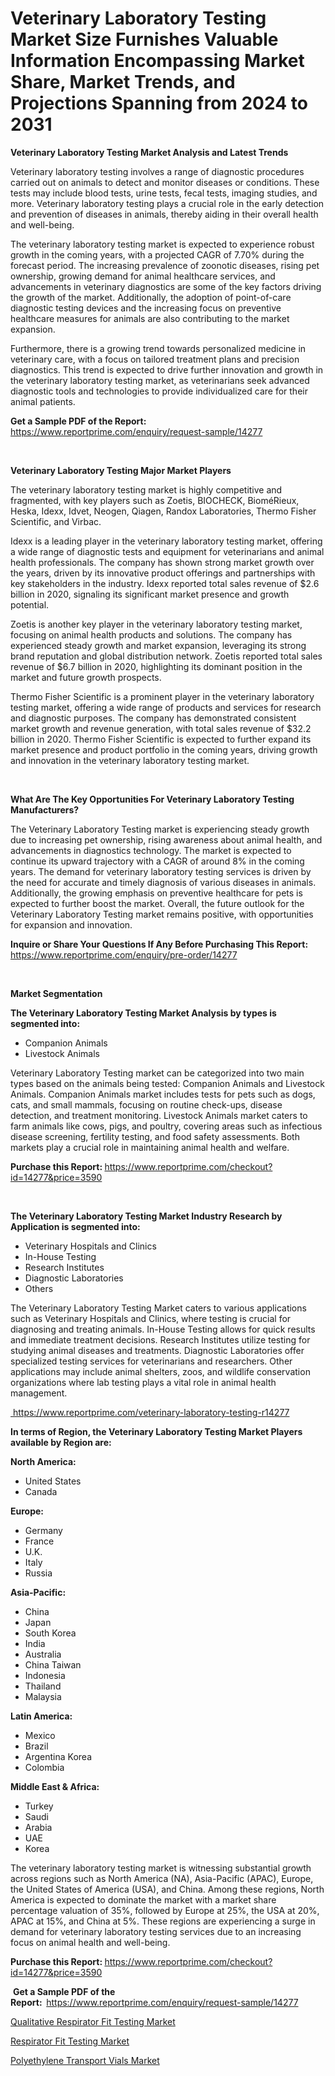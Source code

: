 <p><h1>Veterinary Laboratory Testing Market Size Furnishes Valuable Information Encompassing Market Share, Market Trends, and Projections Spanning from 2024 to 2031</h1></p><p><strong>Veterinary Laboratory Testing Market Analysis and Latest Trends</strong></p>
<p><p>Veterinary laboratory testing involves a range of diagnostic procedures carried out on animals to detect and monitor diseases or conditions. These tests may include blood tests, urine tests, fecal tests, imaging studies, and more. Veterinary laboratory testing plays a crucial role in the early detection and prevention of diseases in animals, thereby aiding in their overall health and well-being.</p><p>The veterinary laboratory testing market is expected to experience robust growth in the coming years, with a projected CAGR of 7.70% during the forecast period. The increasing prevalence of zoonotic diseases, rising pet ownership, growing demand for animal healthcare services, and advancements in veterinary diagnostics are some of the key factors driving the growth of the market. Additionally, the adoption of point-of-care diagnostic testing devices and the increasing focus on preventive healthcare measures for animals are also contributing to the market expansion.</p><p>Furthermore, there is a growing trend towards personalized medicine in veterinary care, with a focus on tailored treatment plans and precision diagnostics. This trend is expected to drive further innovation and growth in the veterinary laboratory testing market, as veterinarians seek advanced diagnostic tools and technologies to provide individualized care for their animal patients.</p></p>
<p><strong>Get a Sample PDF of the Report:&nbsp;</strong> <a href="https://www.reportprime.com/enquiry/request-sample/14277">https://www.reportprime.com/enquiry/request-sample/14277</a></p>
<p>&nbsp;</p>
<p><strong>Veterinary Laboratory Testing Major Market Players</strong></p>
<p><p>The veterinary laboratory testing market is highly competitive and fragmented, with key players such as Zoetis, BIOCHECK, BioméRieux, Heska, Idexx, Idvet, Neogen, Qiagen, Randox Laboratories, Thermo Fisher Scientific, and Virbac. </p><p>Idexx is a leading player in the veterinary laboratory testing market, offering a wide range of diagnostic tests and equipment for veterinarians and animal health professionals. The company has shown strong market growth over the years, driven by its innovative product offerings and partnerships with key stakeholders in the industry. Idexx reported total sales revenue of $2.6 billion in 2020, signaling its significant market presence and growth potential.</p><p>Zoetis is another key player in the veterinary laboratory testing market, focusing on animal health products and solutions. The company has experienced steady growth and market expansion, leveraging its strong brand reputation and global distribution network. Zoetis reported total sales revenue of $6.7 billion in 2020, highlighting its dominant position in the market and future growth prospects.</p><p>Thermo Fisher Scientific is a prominent player in the veterinary laboratory testing market, offering a wide range of products and services for research and diagnostic purposes. The company has demonstrated consistent market growth and revenue generation, with total sales revenue of $32.2 billion in 2020. Thermo Fisher Scientific is expected to further expand its market presence and product portfolio in the coming years, driving growth and innovation in the veterinary laboratory testing market.</p></p>
<p>&nbsp;</p>
<p><strong>What Are The Key Opportunities For Veterinary Laboratory Testing Manufacturers?</strong></p>
<p><p>The Veterinary Laboratory Testing market is experiencing steady growth due to increasing pet ownership, rising awareness about animal health, and advancements in diagnostics technology. The market is expected to continue its upward trajectory with a CAGR of around 8% in the coming years. The demand for veterinary laboratory testing services is driven by the need for accurate and timely diagnosis of various diseases in animals. Additionally, the growing emphasis on preventive healthcare for pets is expected to further boost the market. Overall, the future outlook for the Veterinary Laboratory Testing market remains positive, with opportunities for expansion and innovation.</p></p>
<p><strong>Inquire or Share Your Questions If Any Before Purchasing This Report:</strong> <a href="https://www.reportprime.com/enquiry/pre-order/14277">https://www.reportprime.com/enquiry/pre-order/14277</a></p>
<p>&nbsp;</p>
<p><strong>Market Segmentation</strong></p>
<p><strong>The Veterinary Laboratory Testing Market Analysis by types is segmented into:</strong></p>
<p><ul><li>Companion Animals</li><li>Livestock Animals</li></ul></p>
<p><p>Veterinary Laboratory Testing market can be categorized into two main types based on the animals being tested: Companion Animals and Livestock Animals. Companion Animals market includes tests for pets such as dogs, cats, and small mammals, focusing on routine check-ups, disease detection, and treatment monitoring. Livestock Animals market caters to farm animals like cows, pigs, and poultry, covering areas such as infectious disease screening, fertility testing, and food safety assessments. Both markets play a crucial role in maintaining animal health and welfare.</p></p>
<p><strong>Purchase this Report:&nbsp;</strong><a href="https://www.reportprime.com/checkout?id=14277&price=3590">https://www.reportprime.com/checkout?id=14277&price=3590</a></p>
<p>&nbsp;</p>
<p><strong>The Veterinary Laboratory Testing Market Industry Research by Application is segmented into:</strong></p>
<p><ul><li>Veterinary Hospitals and Clinics</li><li>In-House Testing</li><li>Research Institutes</li><li>Diagnostic Laboratories</li><li>Others</li></ul></p>
<p><p>The Veterinary Laboratory Testing Market caters to various applications such as Veterinary Hospitals and Clinics, where testing is crucial for diagnosing and treating animals. In-House Testing allows for quick results and immediate treatment decisions. Research Institutes utilize testing for studying animal diseases and treatments. Diagnostic Laboratories offer specialized testing services for veterinarians and researchers. Other applications may include animal shelters, zoos, and wildlife conservation organizations where lab testing plays a vital role in animal health management.</p></p>
<p><a href="https://www.reportprime.com/veterinary-laboratory-testing-r14277">&nbsp;https://www.reportprime.com/veterinary-laboratory-testing-r14277</a></p>
<p><strong>In terms of Region, the Veterinary Laboratory Testing Market Players available by Region are:</strong></p>
<p>
    <p> <strong> North America: </strong>
        <ul>
            <li>United States</li>
            <li>Canada</li>
        </ul>
        </p> 
    <p> <strong> Europe: </strong>
        <ul>
            <li>Germany</li>
            <li>France</li>
            <li>U.K.</li>
            <li>Italy</li>
            <li>Russia</li>
        </ul>
        </p> 
    <p> <strong> Asia-Pacific: </strong>
        <ul>
            <li>China</li>
            <li>Japan</li>
            <li>South Korea</li>
            <li>India</li>
            <li>Australia</li>
            <li>China Taiwan</li>
            <li>Indonesia</li>
            <li>Thailand</li>
            <li>Malaysia</li>
        </ul>
        </p> 
    <p> <strong> Latin America: </strong>
        <ul>
            <li>Mexico</li>
            <li>Brazil</li>
            <li>Argentina Korea</li>
            <li>Colombia</li>
        </ul>
        </p> 
    <p> <strong> Middle East & Africa: </strong>
        <ul>
            <li>Turkey</li>
            <li>Saudi</li>
            <li>Arabia</li>
            <li>UAE</li>
            <li>Korea</li>
        </ul>
    </p>
    </p>
<p><p>The veterinary laboratory testing market is witnessing substantial growth across regions such as North America (NA), Asia-Pacific (APAC), Europe, the United States of America (USA), and China. Among these regions, North America is expected to dominate the market with a market share percentage valuation of 35%, followed by Europe at 25%, the USA at 20%, APAC at 15%, and China at 5%. These regions are experiencing a surge in demand for veterinary laboratory testing services due to an increasing focus on animal health and well-being.</p></p>
<p><strong>Purchase this Report: </strong><a href="https://www.reportprime.com/checkout?id=14277&price=3590">https://www.reportprime.com/checkout?id=14277&price=3590</a></p>
<p>&nbsp;<strong>Get a Sample PDF of the Report:&nbsp;&nbsp;</strong><a href="https://www.reportprime.com/enquiry/request-sample/14277">https://www.reportprime.com/enquiry/request-sample/14277</a></p>
<p><strong></strong></p>
<p><p><a href="https://github.com/anggakarna133/Market-Research-Report-List-1/blob/main/qualitative-respirator-fit-testing-market.md">Qualitative Respirator Fit Testing Market</a></p><p><a href="https://github.com/btwcqfvq34/Market-Research-Report-List-1/blob/main/respirator-fit-testing-market.md">Respirator Fit Testing Market</a></p><p><a href="https://view.publitas.com/reportprime-1/polyethylene-transport-vials-market-forecast-global-market-trends-and-analysis-from-2024-to-2031-covered-in-125-pages/">Polyethylene Transport Vials Market</a></p></p>